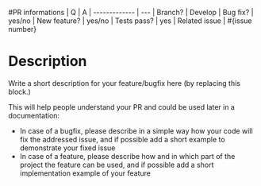 #PR informations
| Q             | A
| ------------- | ---
| Branch?       | Develop <!-- to be replaced if the merge is not on develop, if so, explain why -->
| Bug fix?      | yes/no <!-- don't forget to update the CHANGELOG.md files -->
| New feature?  | yes/no <!-- don't forget to update the CHANGELOG.md files -->
| Tests pass?   | yes    <!-- please add some, will be required by reviewers, follow the contributing.md file for more informations -->
| Related issue | #{issue number}   <!-- #-prefixed issue number(s), if any -->

# Description

Write a short description for your feature/bugfix here (by replacing this block.)

This will help people understand your PR and could be used later in a documentation:
- In case of a bugfix, please describe in a simple way how your code will fix the addressed issue, and if possible add a short example to demonstrate your fixed issue
- In case of a feature, please describe how and in which part of the project the feature can be used, and if possible add a short implementation example of your feature